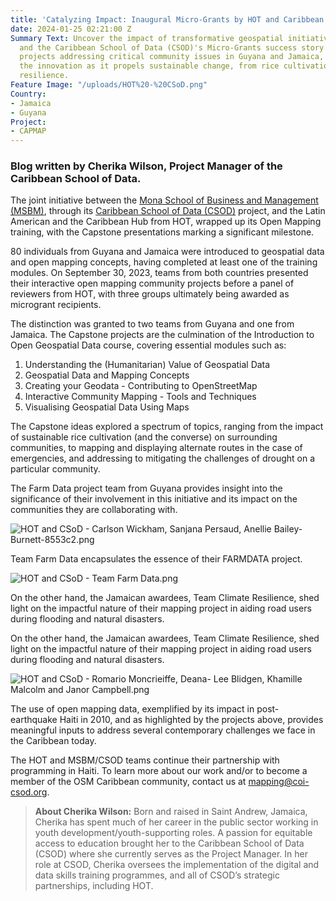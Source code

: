 ```yaml
---
title: 'Catalyzing Impact: Inaugural Micro-Grants by HOT and Caribbean School of Data'
date: 2024-01-25 02:21:00 Z
Summary Text: Uncover the impact of transformative geospatial initiatives with HOT
  and the Caribbean School of Data (CSOD)'s Micro-Grants success story. Explore diverse
  projects addressing critical community issues in Guyana and Jamaica, and celebrate
  the innovation as it propels sustainable change, from rice cultivation to climate
  resilience.
Feature Image: "/uploads/HOT%20-%20CSoD.png"
Country:
- Jamaica
- Guyana
Project:
- CAPMAP
---
```


### Blog written by Cherika Wilson, Project Manager of the Caribbean School of Data.

The joint initiative between the [Mona School of Business and Management (MSBM)](https://www.mona.uwi.edu/msbm/), through its [Caribbean School of Data (CSOD)](https://coi-csod.org/) project, and the Latin American and the Caribbean Hub from HOT, wrapped up its Open Mapping training, with the Capstone presentations marking a significant milestone.

80 individuals from Guyana and Jamaica were introduced to geospatial data and open mapping concepts, having completed at least one of the training modules. On September 30, 2023, teams from both countries presented their interactive open mapping community projects before a panel of reviewers from HOT, with three groups ultimately being awarded as microgrant recipients.

The distinction was granted to two teams from Guyana and one from Jamaica. The Capstone projects are the culmination of the Introduction to Open Geospatial Data course, covering essential modules such as:
1. Understanding the (Humanitarian) Value of Geospatial Data
2. Geospatial Data and Mapping Concepts
3. Creating your Geodata - Contributing to OpenStreetMap
4. Interactive Community Mapping - Tools and Techniques
5. Visualising Geospatial Data Using Maps

The Capstone ideas explored a spectrum of topics, ranging from the impact of sustainable rice cultivation (and the converse) on surrounding communities, to mapping and displaying alternate routes in the case of emergencies, and addressing  to mitigating the challenges of drought on a particular community.

The Farm Data project team from Guyana provides insight into the significance of their involvement in this initiative and its impact on the communities they are collaborating with.



![HOT and CSoD - Carlson Wickham, Sanjana Persaud, Anellie Bailey-Burnett-8553c2.png](/uploads/HOT%20and%20CSoD%20-%20Carlson%20Wickham,%20Sanjana%20Persaud,%20Anellie%20Bailey-Burnett-8553c2.png)



Team Farm Data encapsulates the essence of their FARMDATA project.



![HOT and CSoD - Team Farm Data.png](/uploads/HOT%20and%20CSoD%20-%20Team%20Farm%20Data.png)



On the other hand, the Jamaican awardees, Team Climate Resilience, shed light on the impactful nature of their mapping project in aiding road users during flooding and natural disasters.

On the other hand, the Jamaican awardees, Team Climate Resilience, shed light on the impactful nature of their mapping project in aiding road users during flooding and natural disasters.



![HOT and CSoD - Romario Moncrieiffe, Deana- Lee Blidgen, Khamille Malcolm and Janor Campbell.png](/uploads/HOT%20and%20CSoD%20-%20Romario%20Moncrieiffe,%20Deana-%20Lee%20Blidgen,%20Khamille%20Malcolm%20and%20Janor%20Campbell.png)



The use of open mapping data, exemplified by its impact in post-earthquake Haiti in 2010, and as highlighted by the projects above, provides meaningful inputs to address several contemporary challenges we face in the Caribbean today.

The HOT and MSBM/CSOD teams continue their partnership with programming in Haiti. To learn more about our work and/or to become a member of the OSM Caribbean community, contact us at [mapping@coi-csod.org](mapping@coi-csod.org).



> **About Cherika Wilson:**
> Born and raised in Saint Andrew, Jamaica, Cherika has spent much of her career in the public sector working in youth development/youth-supporting roles. A passion for equitable access to education brought her to the Caribbean School of Data (CSOD) where she currently serves as the Project Manager. In her role at CSOD, Cherika oversees the implementation of the digital and data skills training programmes, and all of CSOD’s strategic partnerships, including HOT.